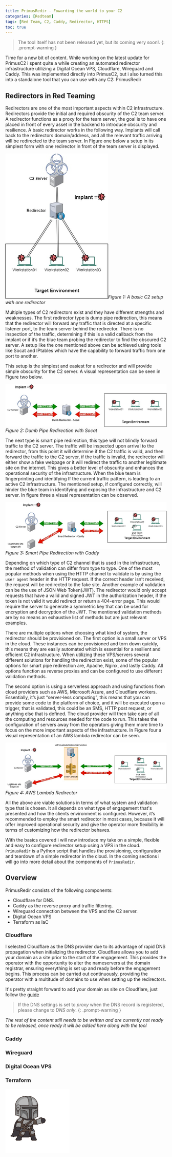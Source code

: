 ```yaml
---
title: PrimusRedir - Fowarding the world to your C2
categories: [Redteam]
tags: [Red Team, C2, Caddy, Redirector, HTTPS]    
toc: true
---
```

 

> The tool itself has not been released yet, but its coming very soon!.
{: .prompt-warning }

Time for a new bit of content. While working on the latest update for PrimusC2 i spent quite a while creating an automated redirector infrastructure utilizing a Digital Ocean VPS, Cloudflare, Wireguard and Caddy. This was implemented directly into PrimusC2, but i also turned this into a standalone tool that you can use with any C2: PrimusRedir


## Redirectors in Red Teaming  


Redirectors are one of the most important aspects within C2 infrastructure. Redirectors provide the initial and required obscurity of the C2 team server. 
A redirector functions as a proxy for the team server, the goal is to have one placed in front of every asset in the backend to introduce obscurity and resilience. A basic redirector works in the following way. Implants will call back to the redirectors domain/address, and all the relevant traffic arriving will be redirected to the team server. In Figure one below a setup in its simplest form with one redirector in front of the team server is displayed.

![basic redir](/assets/img/Basic_redirector_setup.jpg)_Figure 1: A basic C2 setup with one redirector_

Multiple types of C2 redirectors exist and they have different strengths and weaknesses. The first redirector type is dump pipe redirection, this means that the redirector will forward any traffic that is directed at a specific listener port, to the team server behind the redirector.  There is no inspection of the traffic, determining if this is a valid callback from the implant or if it’s the blue team probing the redirector to find the obscured C2 server.  A setup like the one mentioned above can be achieved using tools like Socat and IPtables which have the capability to forward traffic from one port to another.  


This setup is the simplest and easiest for a redirector and will provide simple obscurity for the C2 server. A visual representation can be seen in Figure two below.
 
![dump pipe redir](/assets/img/dumb_pipe_redirect.jpg)_Figure 2: Dumb Pipe Redirection with Socat_

The next type is smart pipe redirection, this type will not blindly forward traffic to the C2 server. The traffic will be inspected upon arrival to the redirector, from this point it will determine if the C2 traffic is valid, and then forward the traffic to the C2 server,  if the traffic is invalid, the redirector will either show a fake webpage or it will redirect the traffic to another legitimate site on the internet. This gives a better level of obscurity and enhances the operational security of the infrastructure. When the blue team is fingerprinting and identifying If the current traffic pattern, is leading to an active C2 infrastructure. The mentioned setup, if configured correctly, will hinder the blue team in identifying and exposing the infrastructure and C2 server.  In figure three a visual representation can be observed. 
 
![smart pipe redir](/assets/img/smart_pipe_redirect.jpg)_Figure 3: Smart Pipe Redirection with Caddy_


Depending on which type of C2 channel that is used in the infrastructure, the method of validation can differ from type to type. One of the most popular methods when using the HTTP channel to validate is by using the `user agent` header in the HTTP request. If the correct header isn’t received, the request will be redirected to the fake site. Another example of validation can be the use of JSON Web Token(JWT). The redirector would only accept requests that have a valid and signed JWT in the authorization header, if the token is not valid it would redirect or return a 404-error page. This would require the server to generate a symmetric key that can be used for encryption and decryption of the JWT. The mentioned validation methods are by no means an exhaustive list of methods but are just relevant examples. 


There are multiple options when choosing what kind of system, the redirector should be provisioned on. The first option is a small server or VPS in the cloud. These instances can be provisioned and torn down quickly, this means they are easily automated which is essential for a resilient and efficient C2 infrastructure. When utilizing these VPS/servers several different solutions for handling the redirection exist, some of the popular options for smart pipe redirection are, Apache, Nginx, and lastly Caddy. All options function as reverse proxies and can be configured to use different validation methods.     


The second option is using a serverless approach and using functions from cloud providers such as AWS, Microsoft Azure, and Cloudflare workers. Essentially, it’s just “server-less computing”, this means that you can provide some code to the platform of choice, and it will be executed upon a trigger, that is validated, this could be an SMS, HTTP post request, or anything else that is defined. The cloud provider will then take care of all the computing and resources needed for the code to run. This takes the configuration of servers away from the operators giving them more time to focus on the more important aspects of the infrastructure.  In Figure four a visual representation of an AWS lambda redirector can be seen.
 
![serverless redir](/assets/img/Redirect_cloud_function.jpg)_Figure 4: AWS Lambda Redirector_

All the above are viable solutions in terms of what system and validation type that is chosen. It all depends on what type of engagement that's presented and how the clients environment is configured. However, it’s recommended to employ the smart redirector in most cases, because it will offer improved operational security and give the operator more flexibility in terms of customizing how the redirector behaves.  

With the basics covered i will now introduce my take on a simple, flexible and easy to configure redirector setup using a VPS in the cloud. `PrimusRedir` is a Python script that handles the provisioning, configuration and teardown of a simple redirector in the cloud. In the coming sections i will go into more detail about the components of `PrimusRedir`.

## Overview 
PrimusRedir consists of the following components: 

- Cloudflare for DNS.
- Caddy as the reverse proxy and traffic filtering.
- Wireguard connection between the VPS and the C2 server.
- Digital Ocean VPS
- Terraform as IaC

### Cloudflare 
I selected Cloudflare as the DNS provider due to its advantage of rapid DNS propagation when initializing the redirector. Cloudflare allows you to add your domain as a site prior to the start of the engagement. This provides the operator with the opportunity to alter the nameservers at the domain registrar, ensuring everything is set up and ready before the engagement begins. This process can be carried out continuously, providing the operator with a multitude of domains to use when setting up the redirectors.

It's pretty straight forward to add your domain as site on Cloudflare, just follow the [guide](https://developers.cloudflare.com/fundamentals/setup/manage-domains/add-site/)

> If the DNS settings is set to *proxy* when the DNS record is registered, please change to *DNS only*.
{: .prompt-warning }


*The rest of the content still needs to be written and are currently not ready to be released, once ready it will be added here along with the tool*
### Caddy 

### Wireguard 

### Digital Ocean VPS

### Terraform

![mando](/assets/img/mando.gif)
  